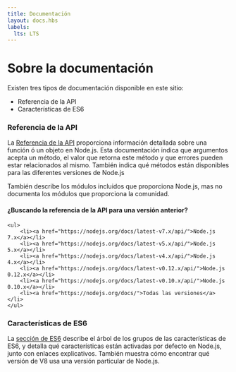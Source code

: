 ```yaml
---
title: Documentación
layout: docs.hbs
labels:
  lts: LTS
---
```


# Sobre la documentación

Existen tres tipos de documentación disponible en este sitio:

* Referencia de la API
* Características de ES6

### Referencia de la API

La [Referencia de la API](/api/) proporciona información detallada sobre una función ó un objeto en Node.js. Esta
documentación indica que argumentos acepta un método, el valor que retorna este método y que errores pueden estar
relacionados al mismo. También indica qué métodos están disponibles para las diferentes versiones de Node.js

También describe los módulos incluidos que proporciona Node.js, mas no documenta los módulos que proporciona la comunidad.

<div class="highlight-box">
    <h4>¿Buscando la referencia de la API para una versión anterior?</h4>

    <ul>
        <li><a href="https://nodejs.org/docs/latest-v7.x/api/">Node.js 7.x</a></li>
        <li><a href="https://nodejs.org/docs/latest-v5.x/api/">Node.js 5.x</a></li>
        <li><a href="https://nodejs.org/docs/latest-v4.x/api/">Node.js 4.x</a></li>
        <li><a href="https://nodejs.org/docs/latest-v0.12.x/api/">Node.js 0.12.x</a></li>
        <li><a href="https://nodejs.org/docs/latest-v0.10.x/api/">Node.js 0.10.x</a></li>
        <li><a href="https://nodejs.org/docs/">Todas las versiones</a></li>
    </ul>
</div>

### Características de ES6

La [sección de ES6](/en/docs/es6/) describe el árbol de los grupos de las características de ES6, y detalla qué
características están activadas por defecto en Node.js, junto con enlaces explicativos. También muestra cómo encontrar
qué versión de V8 usa una versión particular de Node.js.
